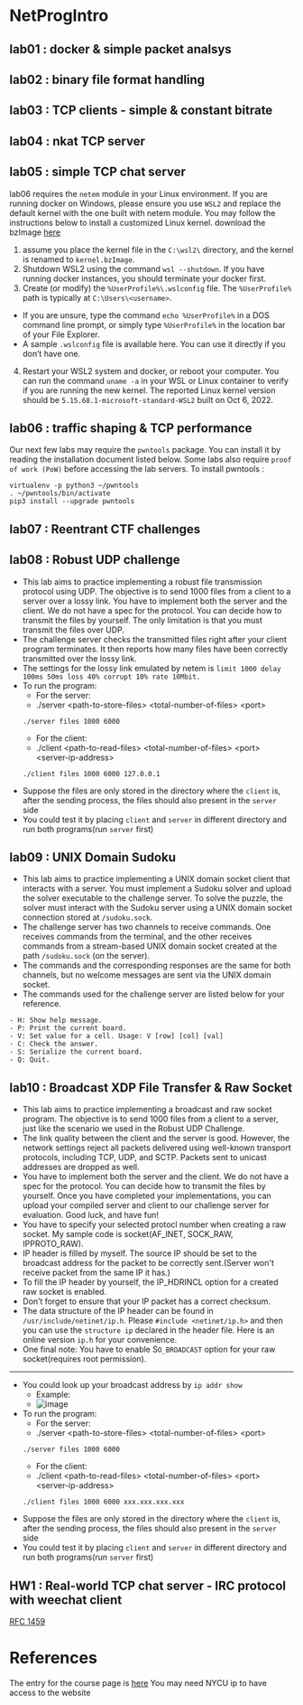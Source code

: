 # NetProgIntro

## lab01 : docker & simple packet analsys

## lab02 : binary file format handling

## lab03 : TCP clients - simple & constant bitrate

## lab04 : nkat TCP server

## lab05 : simple TCP chat server


lab06 requires the `netem` module in your Linux environment.
If you are running docker on Windows, please ensure you use `WSL2` and replace the default kernel with the one built with netem module.
You may follow the instructions below to install a customized Linux kernel.
download the bzImage [here](https://inp111.zoolab.org/wsl/kernel.bzImage)
1. assume you place the kernel file in the `C:\wsl2\` directory, and the kernel is renamed to `kernel.bzImage`.
2. Shutdown WSL2 using the command `wsl --shutdown`. If you have running docker instances, you should terminate your docker first.
3. Create (or modify) the `%UserProfile%\.wslconfig` file. The `%UserProfile%` path is typically at `C:\Users\<username>`. 
  - If you are unsure, type the command `echo %UserProfile%` in a DOS command line prompt, or simply type `%UserProfile%` in the location bar of your File Explorer. 
  - A sample `.wslconfig` file is available here. You can use it directly if you don’t have one.
4. Restart your WSL2 system and docker, or reboot your computer. You can run the command `uname -a` in your WSL or Linux container to verify if you are running the new kernel. The reported Linux kernel version should be `5.15.68.1-microsoft-standard-WSL2` built on Oct 6, 2022.
## lab06 : traffic shaping & TCP performance



Our next few labs may require the `pwntools` package. 
You can install it by reading the installation document listed below.
Some labs also require `proof of work (PoW)` before accessing the lab servers. 
To install pwntools :
```
virtualenv -p python3 ~/pwntools
. ~/pwntools/bin/activate
pip3 install --upgrade pwntools
```
## lab07 : Reentrant CTF challenges

## lab08 : Robust UDP challenge
* This lab aims to practice implementing a robust file transmission protocol using UDP. The objective is to send 1000 files from a client to a server over a lossy link. You have to implement both the server and the client. We do not have a spec for the protocol. You can decide how to transmit the files by yourself. The only limitation is that you must transmit the files over UDP.
* The challenge server checks the transmitted files right after your client program terminates. It then reports how many files have been correctly transmitted over the lossy link. 
* The settings for the lossy link emulated by netem is `limit 1000 delay 100ms 50ms loss 40% corrupt 10% rate 10Mbit.`
* To run the program:
  * For the server:
  * ./server \<path-to-store-files\> \<total-number-of-files\> \<port\>
  ```console
  ./server files 1000 6000
  ```
  * For the client:
  * ./client \<path-to-read-files\> \<total-number-of-files\> \<port\> \<server-ip-address\>
  ```console
  ./client files 1000 6000 127.0.0.1
  ```
* Suppose the files are only stored in the directory where the `client` is, after the sending process, the files should also present in the `server` side
* You could test it by placing `client` and `server` in different directory and run both programs(run `server` first)

## lab09 : UNIX Domain Sudoku
* This lab aims to practice implementing a UNIX domain socket client that interacts with a server. You must implement a Sudoku solver and upload the solver executable to the challenge server. To solve the puzzle, the solver must interact with the Sudoku server using a UNIX domain socket connection stored at `/sudoku.sock`.
* The challenge server has two channels to receive commands. One receives commands from the terminal, and the other receives commands from a stream-based UNIX domain socket created at the path `/sudoku.sock` (on the server). 
* The commands and the corresponding responses are the same for both channels, but no welcome messages are sent via the UNIX domain socket.
* The commands used for the challenge server are listed below for your reference.
```
- H: Show help message.
- P: Print the current board.
- V: Set value for a cell. Usage: V [row] [col] [val]
- C: Check the answer.
- S: Serialize the current board.
- Q: Quit.
```

## lab10 : Broadcast XDP File Transfer & Raw Socket
* This lab aims to practice implementing a broadcast and raw socket program. The objective is to send 1000 files from a client to a server, just like the scenario we used in the Robust UDP Challenge. 
* The link quality between the client and the server is good. However, the network settings reject all packets delivered using well-known transport protocols, including TCP, UDP, and SCTP. Packets sent to unicast addresses are dropped as well. 
* You have to implement both the server and the client. We do not have a spec for the protocol. You can decide how to transmit the files by yourself. Once you have completed your implementations, you can upload your compiled server and client to our challenge server for evaluation. Good luck, and have fun!
* You have to specify your selected protocl number when creating a raw socket. My sample code is socket(AF_INET, SOCK_RAW, IPPROTO_RAW).
* IP header is filled by myself. The source IP should be set to the broadcast address for the packet to be correctly sent.(Server won't receive packet from the same IP it has.)
* To fill the IP header by yourself, the IP_HDRINCL option for a created raw socket is enabled. 
* Don’t forget to ensure that your IP packet has a correct checksum.
* The data structure of the IP header can be found in `/usr/include/netinet/ip.h`. Please `#include <netinet/ip.h>` and then you can use the `structure ip` declared in the header file. Here is an online version `ip.h` for your convenience.
* One final note: You have to enable S`O_BROADCAST` option for your raw socket(requires root permission).
---
* You could look up your broadcast address by `ip addr show`
  * Example:
  * ![image](https://user-images.githubusercontent.com/79355721/210176806-0a2ce91a-3a4e-4dff-b592-c00d7b486b52.png)
* To run the program:
  * For the server:
  * ./server \<path-to-store-files\> \<total-number-of-files\> \<port\>
  ```console
  ./server files 1000 6000
  ```
  * For the client:
  * ./client \<path-to-read-files\> \<total-number-of-files\> \<port\> \<server-ip-address\>
  ```console
  ./client files 1000 6000 xxx.xxx.xxx.xxx
  ```
* Suppose the files are only stored in the directory where the `client` is, after the sending process, the files should also present in the `server` side
* You could test it by placing `client` and `server` in different directory and run both programs(run `server` first)

## HW1 : Real-world TCP chat server - IRC protocol with weechat client
[RFC 1459](https://www.rfc-editor.org/rfc/rfc1459)



# References
The entry for the course page is [here](https://people.cs.nctu.edu.tw/~chuang/courses/netprog/)
You may need NYCU ip to have access to the website
